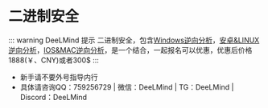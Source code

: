 # 二进制安全

::: warning DeeLMind 提示
二进制安全，包含[Windows逆向分析](./windows.md)，[安卓&LINUX逆向分析](./androidlinux.md)，[IOS&MAC逆向分析](./iosmac.md)，是一个结合，一起报名可以优惠，优惠后价格1888(￥、CNY)或者300$
:::

* 新手请不要外号指导内行
* 具体请咨询QQ：759256729 | 微信：DeeLMind | TG：DeeLMind | Discord：DeeLMind
